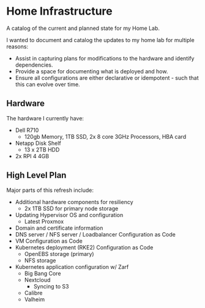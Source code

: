 # Home Infrastructure
A catalog of the current and planned state for my Home Lab.

I wanted to document and catalog the updates to my home lab for multiple reasons:
- Assist in capturing plans for modifications to the hardware and identify dependencies. 
- Provide a space for documenting what is deployed and how.
- Ensure all configurations are either declarative or idempotent - such that this can evolve over time.

## Hardware 
The hardware I currently have:
- Dell R710
  - 120gb Memory, 1TB SSD, 2x 8 core 3GHz Processors, HBA card
- Netapp Disk Shelf
  - 13 x 2TB HDD
- 2x RPI 4 4GB

## High Level Plan
Major parts of this refresh include:
- Additional hardware components for resiliency
  - 2x 1TB SSD for primary node storage
- Updating Hypervisor OS and configuration
  - Latest Proxmox
- Domain and certificate information
- DNS server / NFS server / Loadbalancer Configuration as Code
- VM Configuration as Code
- Kubernetes deployment (RKE2) Configuration as Code
  - OpenEBS storage (primary)
  - NFS storage
- Kubernetes application configuration w/ Zarf
  - Big Bang Core
  - Nextcloud
    - Syncing to S3
  - Calibre
  - Valheim

